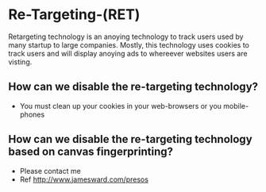 # Re-Targeting-(RET)
Retargeting technology is an anoying technology to track users used by many startup to large companies.
Mostly, this technology uses cookies to track users and will display anoying ads to whereever websites users are visting.

## How can we disable the re-targeting technology?
  - You must clean up your cookies in your web-browsers or you mobile-phones
  
## How can we disable the re-targeting technology based on canvas fingerprinting?
  - Please contact me  
  - Ref http://www.jamesward.com/presos

